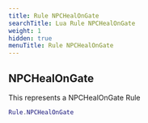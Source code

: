 ```yaml
---
title: Rule NPCHealOnGate
searchTitle: Lua Rule NPCHealOnGate
weight: 1
hidden: true
menuTitle: Rule NPCHealOnGate
---
```

## NPCHealOnGate

This represents a NPCHealOnGate Rule
```lua
Rule.NPCHealOnGate
```